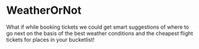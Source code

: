 # WeatherOrNot
What if while booking tickets we could get smart suggestions of where to go next on the basis of the best weather conditions and the cheapest flight tickets for places in your bucketlist!
